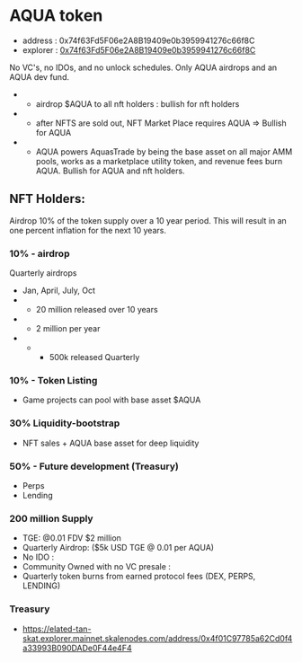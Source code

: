 # AQUA token

* address : 0x74f63Fd5F06e2A8B19409e0b3959941276c66f8C
* explorer : [0x74f63Fd5F06e2A8B19409e0b3959941276c66f8C](https://elated-tan-skat.explorer.mainnet.skalenodes.com/address/0x74f63Fd5F06e2A8B19409e0b3959941276c66f8C/read-contract#address-tabs) 

No VC's, no IDOs, and no unlock schedules. Only AQUA airdrops and an AQUA dev fund.

- - airdrop $AQUA to all nft holders : bullish for nft holders
- - after NFTS are sold out, NFT Market Place requires AQUA => Bullish for AQUA
- - AQUA powers AquasTrade by being the base asset on all major AMM pools, works as a marketplace utility token, and revenue fees burn AQUA. Bullish for AQUA and nft holders.

## NFT Holders:

Airdrop 10% of the token supply over a 10 year period. This will result in an one percent inflation for the next 10 years.

### 10% - airdrop

Quarterly airdrops

- Jan, April, July, Oct
- - 20 million released over 10 years
- - 2 million per year
- - - 500k released Quarterly

### 10% - Token Listing

- Game projects can pool with base asset $AQUA

### 30% Liquidity-bootstrap

- NFT sales + AQUA base asset for deep liquidity

### 50% - Future development (Treasury)

- Perps
- Lending

### 200 million Supply

- TGE: @0.01 FDV $2 million
- Quarterly Airdrop: ($5k USD TGE @ 0.01 per AQUA)
- No IDO :
- Community Owned with no VC presale :
- Quarterly token burns from earned protocol fees (DEX, PERPS, LENDING)

### Treasury

- https://elated-tan-skat.explorer.mainnet.skalenodes.com/address/0x4f01C97785a62Cd0f4a33993B090DADe0F44e4F4
